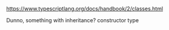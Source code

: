 https://www.typescriptlang.org/docs/handbook/2/classes.html

Dunno, something with inheritance? constructor type
